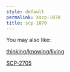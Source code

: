 ```yaml
---
style: default
permalink: Xscp-1070
title: scp-1070
---
```

You may also like:

[thinking/knowing/living](http://scp-wiki.net/thinking-knowing-living)

[SCP-2705](http://scp-wiki.net/scp-2705)
